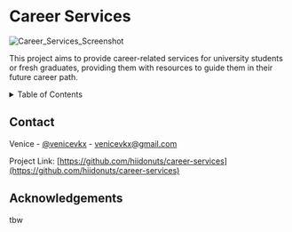 <!-- ABOUT PROJECT -->
# Career Services

![Career_Services_Screenshot](img/career-services-screenshot)

This project aims to provide career-related services for university students or fresh graduates, providing them with resources to guide them in their future career path.



<!-- TABLE OF CONTENTS -->
<details>
  <summary>Table of Contents</summary>
  <ol>
    <li>
      <a href="#about-the-project">Career Services</a>
      <ul>
        <li><a href="#built-with">Built With</a></li>
      </ul>
    </li>
    <li><a href="#usage">Usage</a></li>
    <li><a href="#roadmap">Roadmap</a></li>
    <li><a href="#contributing">Contributing</a></li>
    <li><a href="#license">License</a></li>
    <li><a href="#contact">Contact</a></li>
    <li><a href="#acknowledgments">Acknowledgments</a></li>
  </ol>
</details>



<!-- CONTACT -->
## Contact

Venice - [@venicevkx](https://www.instagram.com/venicevkx/) - venicevkx@gmail.com

Project Link: [https://github.com/hiidonuts/career-services](https://github.com/hiidonuts/career-services)



<!-- ACKNOWLEDGEMENTS -->
## Acknowledgements

tbw
